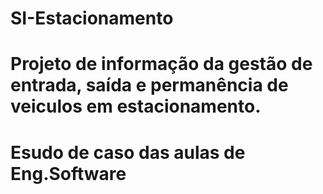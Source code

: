 # SI-Estacionamento
# Projeto de informação da gestão de entrada, saída e permanência de veiculos em estacionamento.
# Esudo de caso das aulas de Eng.Software
